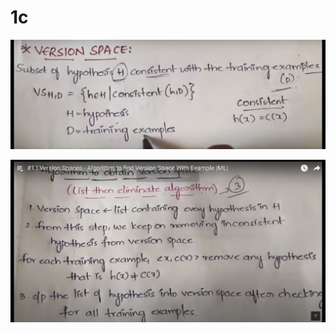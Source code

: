 # 1c
<!DOCTYPE html>
<html lang="en">
<head>
    <meta charset="UTF-8">
    <meta http-equiv="X-UA-Compatible" content="IE=edge">
    <meta name="viewport" content="width=device-width, initial-scale=1.0">
    <title>Document</title>
</head>
<body>
   
   <img src="1 (1).jpeg" alt=""><br>
 
   <img src="1 (2).jpeg" alt=""><br>
   

   
   
   
   
    
   
</body>
</html>
